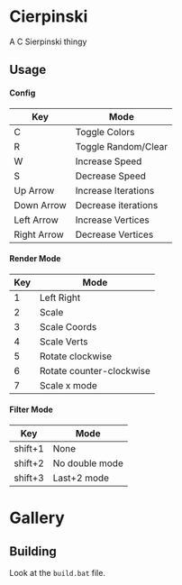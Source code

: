 # Cierpinski

A C Sierpinski thingy

## Usage

#### Config

| Key                | Mode                                |
|--------------------|-------------------------------------|
| C                  | Toggle Colors                       |
| R                  | Toggle Random/Clear                 |
| W                  | Increase Speed                      |
| S                  | Decrease Speed                      |
| Up Arrow           | Increase Iterations                 |
| Down Arrow         | Decrease iterations                 |
| Left Arrow         | Increase Vertices                   |
| Right Arrow        | Decrease Vertices                   |

#### Render Mode 

| Key                | Mode                                |
|--------------------|-------------------------------------|
| 1                  | Left Right                          |
| 2                  | Scale                               |
| 3                  | Scale Coords                        |
| 4                  | Scale Verts                         |
| 5                  | Rotate clockwise                    |
| 6                  | Rotate counter-clockwise            |
| 7                  | Scale x mode                        |

#### Filter Mode

| Key                | Mode                                |
|--------------------|-------------------------------------|
| shift+1            | None                                |
| shift+2            | No double mode                      |
| shift+3            | Last+2 mode                         |


# Gallery 


## Building

Look at the `build.bat` file.
